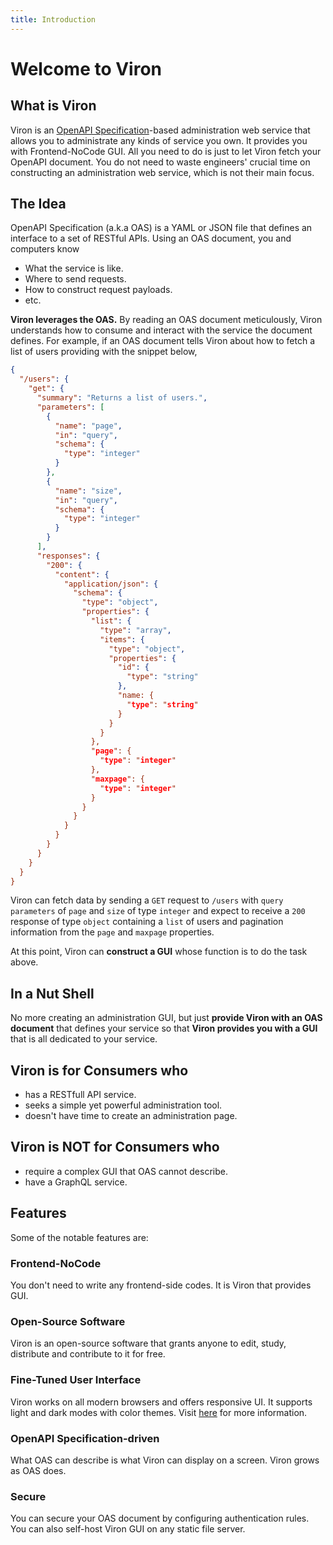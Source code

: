 ```yaml
---
title: Introduction
---
```


# Welcome to Viron

## What is Viron

Viron is an [OpenAPI Specification](https://oai.github.io/Documentation/)-based administration web service that allows you to administrate any kinds of service you own.
It provides you with Frontend-NoCode GUI. All you need to do is just to let Viron fetch your OpenAPI document. You do not need to waste engineers' crucial time on constructing an administration web service, which is not their main focus.

## The Idea

OpenAPI Specification (a.k.a OAS) is a YAML or JSON file that defines an interface to a set of RESTful APIs. Using an OAS document, you and computers know
- What the service is like.
- Where to send requests.
- How to construct request payloads.
- etc.

**Viron leverages the OAS.** By reading an OAS document meticulously, Viron understands how to consume and interact with the service the document defines. For example, if an OAS document tells Viron about how to fetch a list of users providing with the snippet below,

```json
{
  "/users": {
    "get": {
      "summary": "Returns a list of users.",
      "parameters": [
        {
          "name": "page",
          "in": "query",
          "schema": {
            "type": "integer"
          }
        },
        {
          "name": "size",
          "in": "query",
          "schema": {
            "type": "integer"
          }
        }
      ],
      "responses": {
        "200": {
          "content": {
            "application/json": {
              "schema": {
                "type": "object",
                "properties": {
                  "list": {
                    "type": "array",
                    "items": {
                      "type": "object",
                      "properties": {
                        "id": {
                          "type": "string"
                        },
                        "name: {
                          "type": "string"
                        }
                      }
                    }
                  },
                  "page": {
                    "type": "integer"
                  },
                  "maxpage": {
                    "type": "integer"
                  }
                }
              }
            }
          }
        }
      }
    }
  }
}
```

Viron can fetch data by sending a `GET` request to `/users` with `query parameters` of `page` and `size` of type `integer` and expect to receive a `200` response of type `object` containing a `list` of users and pagination information from the `page` and `maxpage` properties.

At this point, Viron can **construct a GUI** whose function is to do the task above.

## In a Nut Shell

No more creating an administration GUI, but just **provide Viron with an OAS document** that defines your service so that **Viron provides you with a GUI** that is all dedicated to your service.

## Viron is for Consumers who

- has a RESTfull API service.
- seeks a simple yet powerful administration tool.
- doesn't have time to create an administration page.

## Viron is NOT for Consumers who

- require a complex GUI that OAS cannot describe.
- have a GraphQL service.

## Features

Some of the notable features are:

### Frontend-NoCode

You don't need to write any frontend-side codes. It is Viron that provides GUI.

### Open-Source Software

Viron is an open-source software that grants anyone to edit, study, distribute and contribute to it for free.

### Fine-Tuned User Interface

Viron works on all modern browsers and offers responsive UI.
It supports light and dark modes with color themes. Visit [here](../todo) for more information.

### OpenAPI Specification-driven

What OAS can describe is what Viron can display on a screen. Viron grows as OAS does.

### Secure

You can secure your OAS document by configuring authentication rules. You can also self-host Viron GUI on any static file server.
